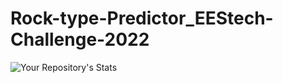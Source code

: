 # Rock-type-Predictor_EEStech-Challenge-2022

![Your Repository's Stats](https://github-readme-stats.vercel.app/api/top-langs/?username=leric32&theme=blue-green)
